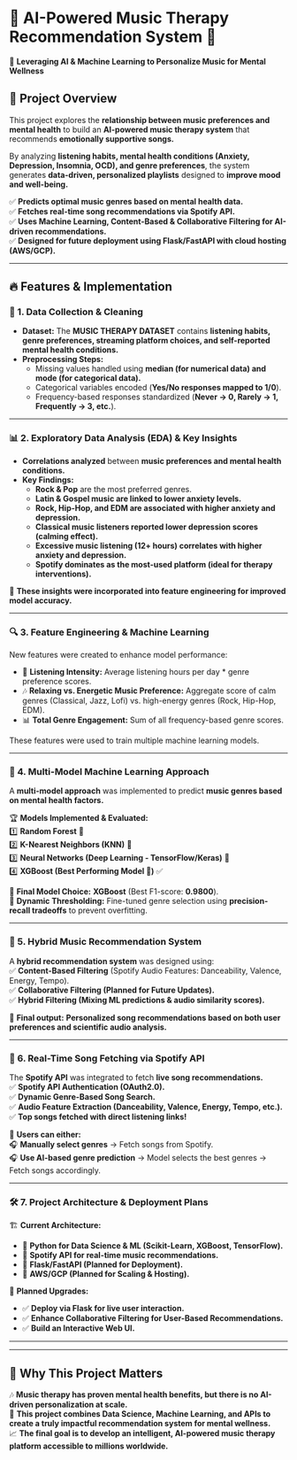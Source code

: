 # 🎵 AI-Powered Music Therapy Recommendation System 🎵  
🔬 **Leveraging AI & Machine Learning to Personalize Music for Mental Wellness**  

## 🌟 Project Overview  
This project explores the **relationship between music preferences and mental health** to build an **AI-powered music therapy system** that recommends **emotionally supportive songs.**  

By analyzing **listening habits, mental health conditions (Anxiety, Depression, Insomnia, OCD), and genre preferences**, the system generates **data-driven, personalized playlists** designed to **improve mood and well-being.**  

✅ **Predicts optimal music genres based on mental health data.**  
✅ **Fetches real-time song recommendations via Spotify API.**  
✅ **Uses Machine Learning, Content-Based & Collaborative Filtering for AI-driven recommendations.**  
✅ **Designed for future deployment using Flask/FastAPI with cloud hosting (AWS/GCP).**  

---

## 🔥 Features & Implementation  

### 📌 1. Data Collection & Cleaning  
- **Dataset:** The **MUSIC THERAPY DATASET** contains **listening habits, genre preferences, streaming platform choices, and self-reported mental health conditions.**  
- **Preprocessing Steps:**  
  - Missing values handled using **median (for numerical data) and mode (for categorical data).**  
  - Categorical variables encoded (**Yes/No responses mapped to 1/0**).  
  - Frequency-based responses standardized (**Never → 0, Rarely → 1, Frequently → 3, etc.**).  

---

### 📊 2. Exploratory Data Analysis (EDA) & Key Insights  
- **Correlations analyzed** between **music preferences and mental health conditions.**  
- **Key Findings:**  
  - **Rock & Pop** are the most preferred genres.  
  - **Latin & Gospel music are linked to lower anxiety levels.**  
  - **Rock, Hip-Hop, and EDM are associated with higher anxiety and depression.**  
  - **Classical music listeners reported lower depression scores (calming effect).**  
  - **Excessive music listening (12+ hours) correlates with higher anxiety and depression.**  
  - **Spotify dominates as the most-used platform (ideal for therapy interventions).**  

📌 **These insights were incorporated into feature engineering for improved model accuracy.**  

---

### 🔍 3. Feature Engineering & Machine Learning  
New features were created to enhance model performance:  
- 🎵 **Listening Intensity:** Average listening hours per day * genre preference scores.  
- 🎶 **Relaxing vs. Energetic Music Preference:** Aggregate score of calm genres (Classical, Jazz, Lofi) vs. high-energy genres (Rock, Hip-Hop, EDM).  
- 📊 **Total Genre Engagement:** Sum of all frequency-based genre scores.  

These features were used to train multiple machine learning models.  

---

### 🧠 4. Multi-Model Machine Learning Approach  
A **multi-model approach** was implemented to predict **music genres based on mental health factors.**  

🏆 **Models Implemented & Evaluated:**  
1️⃣ **Random Forest** 🌲  
2️⃣ **K-Nearest Neighbors (KNN)** 🔵  
3️⃣ **Neural Networks (Deep Learning - TensorFlow/Keras)** 🧠  
4️⃣ **XGBoost (Best Performing Model 🎯)** ✅  

📌 **Final Model Choice:** **XGBoost** (Best F1-score: **0.9800**).  
📌 **Dynamic Thresholding:** Fine-tuned genre selection using **precision-recall tradeoffs** to prevent overfitting.  

---

### 🔗 5. Hybrid Music Recommendation System  
A **hybrid recommendation system** was designed using:  
✅ **Content-Based Filtering** (Spotify Audio Features: Danceability, Valence, Energy, Tempo).  
✅ **Collaborative Filtering (Planned for Future Updates).**  
✅ **Hybrid Filtering (Mixing ML predictions & audio similarity scores).**  

📌 **Final output:** **Personalized song recommendations based on both user preferences and scientific audio analysis.**  

---

### 🎵 6. Real-Time Song Fetching via Spotify API  
The **Spotify API** was integrated to fetch **live song recommendations.**  
✅ **Spotify API Authentication (OAuth2.0).**  
✅ **Dynamic Genre-Based Song Search.**  
✅ **Audio Feature Extraction (Danceability, Valence, Energy, Tempo, etc.).**  
✅ **Top songs fetched with direct listening links!**  

📌 **Users can either:**  
🎧 **Manually select genres** → Fetch songs from Spotify.  
🎧 **Use AI-based genre prediction** → Model selects the best genres → Fetch songs accordingly.  

---

### 🛠 7. Project Architecture & Deployment Plans  
🏗 **Current Architecture:**  
- 🔹 **Python for Data Science & ML (Scikit-Learn, XGBoost, TensorFlow).**  
- 🔹 **Spotify API for real-time music recommendations.**  
- 🔹 **Flask/FastAPI (Planned for Deployment).**  
- 🔹 **AWS/GCP (Planned for Scaling & Hosting).**  

🚀 **Planned Upgrades:**  
- ✅ **Deploy via Flask for live user interaction.**  
- ✅ **Enhance Collaborative Filtering for User-Based Recommendations.**  
- ✅ **Build an Interactive Web UI.**  

---

---

## 🌟 Why This Project Matters  
🎶 **Music therapy has proven mental health benefits, but there is no AI-driven personalization at scale.**  
🚀 **This project combines Data Science, Machine Learning, and APIs to create a truly impactful recommendation system for mental wellness.**  
📈 **The final goal is to develop an intelligent, AI-powered music therapy platform accessible to millions worldwide.**  
